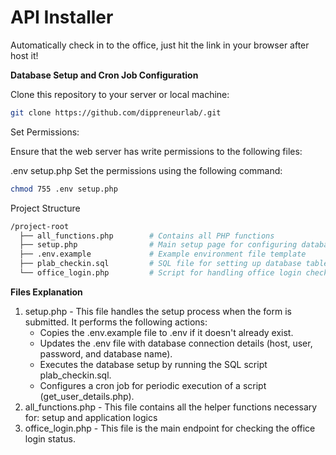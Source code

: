 # API Installer

Automatically check in to the office, just hit the link in your browser after host it!


<strong>Database Setup and Cron Job Configuration</strong>


Clone this repository to your server or local machine:

```bash
git clone https://github.com/dippreneurlab/.git
```

Set Permissions:

Ensure that the web server has write permissions to the following files:

.env
setup.php
Set the permissions using the following command:

```bash
chmod 755 .env setup.php
```

Project Structure

```bash
/project-root
  ├── all_functions.php        # Contains all PHP functions
  ├── setup.php                # Main setup page for configuring database and cron job
  ├── .env.example             # Example environment file template
  ├── plab_checkin.sql         # SQL file for setting up database tables (must be available)
  └── office_login.php         # Script for handling office login checks (API-based)
```

<strong>Files Explanation</strong>

<ol>
  <li>
    setup.php - This file handles the setup process when the form is submitted. It performs the following actions:
    <ul>
      <li>Copies the .env.example file to .env if it doesn't already exist.</li>
      <li>Updates the .env file with database connection details (host, user, password, and database name).</li>
      <li>Executes the database setup by running the SQL script plab_checkin.sql.</li>
      <li>Configures a cron job for periodic execution of a script (get_user_details.php).</li>
    </ul>
  </li>
  <li>
    all_functions.php - This file contains all the helper functions necessary for: setup and application logics
  </li>
  <li>
    office_login.php - This file is the main endpoint for checking the office login status. 
  </li>
</ol>
